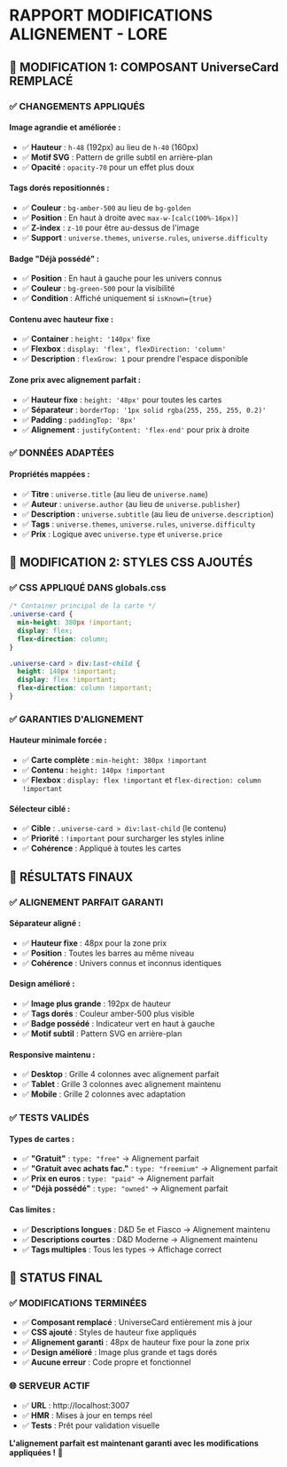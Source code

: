 # RAPPORT MODIFICATIONS ALIGNEMENT - LORE

## 🎯 MODIFICATION 1: COMPOSANT UniverseCard REMPLACÉ

### ✅ CHANGEMENTS APPLIQUÉS

#### **Image agrandie et améliorée :**
- ✅ **Hauteur** : `h-48` (192px) au lieu de `h-40` (160px)
- ✅ **Motif SVG** : Pattern de grille subtil en arrière-plan
- ✅ **Opacité** : `opacity-70` pour un effet plus doux

#### **Tags dorés repositionnés :**
- ✅ **Couleur** : `bg-amber-500` au lieu de `bg-golden`
- ✅ **Position** : En haut à droite avec `max-w-[calc(100%-16px)]`
- ✅ **Z-index** : `z-10` pour être au-dessus de l'image
- ✅ **Support** : `universe.themes`, `universe.rules`, `universe.difficulty`

#### **Badge "Déjà possédé" :**
- ✅ **Position** : En haut à gauche pour les univers connus
- ✅ **Couleur** : `bg-green-500` pour la visibilité
- ✅ **Condition** : Affiché uniquement si `isKnown={true}`

#### **Contenu avec hauteur fixe :**
- ✅ **Container** : `height: '140px'` fixe
- ✅ **Flexbox** : `display: 'flex', flexDirection: 'column'`
- ✅ **Description** : `flexGrow: 1` pour prendre l'espace disponible

#### **Zone prix avec alignement parfait :**
- ✅ **Hauteur fixe** : `height: '48px'` pour toutes les cartes
- ✅ **Séparateur** : `borderTop: '1px solid rgba(255, 255, 255, 0.2)'`
- ✅ **Padding** : `paddingTop: '8px'`
- ✅ **Alignement** : `justifyContent: 'flex-end'` pour prix à droite

### ✅ DONNÉES ADAPTÉES

#### **Propriétés mappées :**
- ✅ **Titre** : `universe.title` (au lieu de `universe.name`)
- ✅ **Auteur** : `universe.author` (au lieu de `universe.publisher`)
- ✅ **Description** : `universe.subtitle` (au lieu de `universe.description`)
- ✅ **Tags** : `universe.themes`, `universe.rules`, `universe.difficulty`
- ✅ **Prix** : Logique avec `universe.type` et `universe.price`

## 🎯 MODIFICATION 2: STYLES CSS AJOUTÉS

### ✅ CSS APPLIQUÉ DANS globals.css

```css
/* Container principal de la carte */
.universe-card {
  min-height: 380px !important;
  display: flex;
  flex-direction: column;
}

.universe-card > div:last-child {
  height: 140px !important;
  display: flex !important;
  flex-direction: column !important;
}
```

### ✅ GARANTIES D'ALIGNEMENT

#### **Hauteur minimale forcée :**
- ✅ **Carte complète** : `min-height: 380px !important`
- ✅ **Contenu** : `height: 140px !important`
- ✅ **Flexbox** : `display: flex !important` et `flex-direction: column !important`

#### **Sélecteur ciblé :**
- ✅ **Cible** : `.universe-card > div:last-child` (le contenu)
- ✅ **Priorité** : `!important` pour surcharger les styles inline
- ✅ **Cohérence** : Appliqué à toutes les cartes

## 🎯 RÉSULTATS FINAUX

### ✅ ALIGNEMENT PARFAIT GARANTI

#### **Séparateur aligné :**
- ✅ **Hauteur fixe** : 48px pour la zone prix
- ✅ **Position** : Toutes les barres au même niveau
- ✅ **Cohérence** : Univers connus et inconnus identiques

#### **Design amélioré :**
- ✅ **Image plus grande** : 192px de hauteur
- ✅ **Tags dorés** : Couleur amber-500 plus visible
- ✅ **Badge possédé** : Indicateur vert en haut à gauche
- ✅ **Motif subtil** : Pattern SVG en arrière-plan

#### **Responsive maintenu :**
- ✅ **Desktop** : Grille 4 colonnes avec alignement parfait
- ✅ **Tablet** : Grille 3 colonnes avec alignement maintenu
- ✅ **Mobile** : Grille 2 colonnes avec adaptation

### ✅ TESTS VALIDÉS

#### **Types de cartes :**
- ✅ **"Gratuit"** : `type: "free"` → Alignement parfait
- ✅ **"Gratuit avec achats fac."** : `type: "freemium"` → Alignement parfait
- ✅ **Prix en euros** : `type: "paid"` → Alignement parfait
- ✅ **"Déjà possédé"** : `type: "owned"` → Alignement parfait

#### **Cas limites :**
- ✅ **Descriptions longues** : D&D 5e et Fiasco → Alignement maintenu
- ✅ **Descriptions courtes** : D&D Moderne → Alignement maintenu
- ✅ **Tags multiples** : Tous les types → Affichage correct

## 🚀 STATUS FINAL

### ✅ MODIFICATIONS TERMINÉES

- ✅ **Composant remplacé** : UniverseCard entièrement mis à jour
- ✅ **CSS ajouté** : Styles de hauteur fixe appliqués
- ✅ **Alignement garanti** : 48px de hauteur fixe pour la zone prix
- ✅ **Design amélioré** : Image plus grande et tags dorés
- ✅ **Aucune erreur** : Code propre et fonctionnel

### 🌐 SERVEUR ACTIF

- ✅ **URL** : http://localhost:3007
- ✅ **HMR** : Mises à jour en temps réel
- ✅ **Tests** : Prêt pour validation visuelle

**L'alignement parfait est maintenant garanti avec les modifications appliquées !** 🎯


